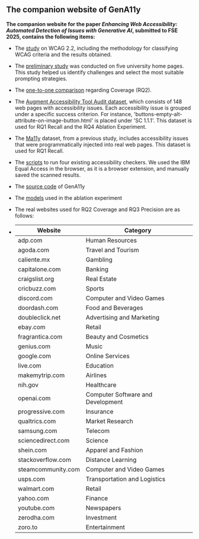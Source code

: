 ## The companion website of GenA11y

**The companion website for the paper *Enhancing Web Accessibility: Automated Detection of Issues with Generative AI*, submitted to FSE 2025, contains the following items:**

- The [study](https://github.com/GenA11y/GenA11y/tree/main/WCAG%20Study) on WCAG 2.2, including the methodology for classifying WCAG criteria and the results obtained.

- The [preliminary study](https://github.com/GenA11y/GenA11y/blob/main/Preliminary%20Study/Preliminary%20Study.md) was conducted on five university home pages. This study helped us identify challenges and select the most suitable prompting strategies.

- The [one-to-one comparison](https://gena11y.github.io/Coverage%20-%20One%20to%20One.html) regarding Coverage (RQ2).

- The [Augment Accessibility Tool Audit dataset](https://github.com/GenA11y/GenA11y/tree/main/Augmented%20Accessibility%20Tool%20Audit/tests), which consists of 148 web pages with accessibility issues. Each accessibility issue is grouped under a specific success criterion. For instance, 'buttons-empty-alt-attribute-on-image-button.html' is placed under 'SC 1.1.1'. This dataset is used for RQ1 Recall and the RQ4 Ablation Experiment.

- The [Ma11y](https://github.com/mahantaf/mahantaf.github.io/tree/main) dataset, from a previous study, includes accessibility issues that were programmatically injected into real web pages. This dataset is used for RQ1 Recall.

- The [scripts](https://github.com/GenA11y/GenA11y/tree/main/Existing%20Tools) to run four existing accessibility checkers. We used the IBM Equal Access in the browser, as it is a browser extension, and manually saved the scanned results.

- The [source code](https://github.com/GenA11y/GenA11y/tree/main/Source%20Code) of GenA11y

- The [models](https://github.com/GenA11y/GenA11y/tree/main/Source%20Code/py_src/Ablation%20Experiment) used in the ablation experiment

- The real websites used for RQ2 Coverage and RQ3 Precision are as follows:

- | Website            | Category                          |
  | ------------------ | --------------------------------- |
  | adp.com            | Human Resources                   |
  | agoda.com          | Travel and Tourism                |
  | caliente.mx        | Gambling                          |
  | capitalone.com     | Banking                           |
  | craigslist.org     | Real Estate                       |
  | cricbuzz.com       | Sports                            |
  | discord.com        | Computer and Video Games          |
  | doordash.com       | Food and Beverages                |
  | doubleclick.net    | Advertising and Marketing         |
  | ebay.com           | Retail                            |
  | fragrantica.com    | Beauty and Cosmetics              |
  | genius.com         | Music                             |
  | google.com         | Online Services                   |
  | live.com           | Education                         |
  | makemytrip.com     | Airlines                          |
  | nih.gov            | Healthcare                        |
  | openai.com         | Computer Software and Development |
  | progressive.com    | Insurance                         |
  | qualtrics.com      | Market Research                   |
  | samsung.com        | Telecom                           |
  | sciencedirect.com  | Science                           |
  | shein.com          | Apparel and Fashion               |
  | stackoverflow.com  | Distance Learning                 |
  | steamcommunity.com | Computer and Video Games          |
  | usps.com           | Transportation and Logistics      |
  | walmart.com        | Retail                            |
  | yahoo.com          | Finance                           |
  | youtube.com        | Newspapers                        |
  | zerodha.com        | Investment                        |
  | zoro.to            | Entertainment                     |

